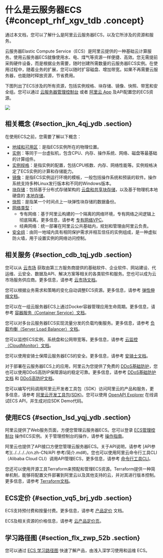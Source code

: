 # 什么是云服务器ECS {#concept_rhf_xgv_tdb .concept}

通过本文档，您可以了解什么是阿里云云服务器ECS，以及它所涉及的资源和服务。

云服务器Elastic Compute Service（ECS）是阿里云提供的一种基础云计算服务。使用云服务器ECS就像使用水、电、煤气等资源一样便捷、高效。您无需提前采购硬件设备，而是根据业务需要，随时创建所需数量的云服务器ECS实例。在使用过程中，随着业务的扩展，您可以随时扩容磁盘、增加带宽。如果不再需要云服务器，也能随时释放资源，节省费用。

下图列出了ECS涉及的所有资源，包括实例规格、块存储、镜像、快照、带宽和安全组。您可以通过 [云服务器管理控制台](https://ecs.console.aliyun.com/#/home) 或者 [阿里云 App](https://help.aliyun.com/product/48842.html) 及API配置您的ECS资源。

![](http://static-aliyun-doc.oss-cn-hangzhou.aliyuncs.com/assets/img/9543/15379692384794_zh-CN.png)

## 相关概念 {#section_jkn_4qj_ydb .section}

在使用ECS之前，您需要了解以下概念：

-   [地域和可用区](https://help.aliyun.com/document_detail/40654.html)：是指ECS实例所在的物理位置。
-   [实例](cn.zh-CN/产品简介/实例/实例概述.md#)：等同于一台虚拟机，包含CPU、内存、操作系统、网络、磁盘等最基础的计算组件。
-   [实例规格](cn.zh-CN/产品简介/实例规格族.md#)：是指实例的配置，包括CPU核数、内存、网络性能等。实例规格决定了ECS实例的计算和存储能力。
-   [镜像](cn.zh-CN/产品简介/镜像.md#)：是指ECS实例运行环境的模板，一般包括操作系统和预装的软件。操作系统支持多种Linux发行版本和不同的Windows版本。
-   [块存储](cn.zh-CN/产品简介/块存储/什么是块存储.md#)：包括基于分布式存储架构的 [云盘和共享块存储](cn.zh-CN/产品简介/块存储/云盘和共享块存储.md#)，以及基于物理机本地硬盘的 [本地存储](cn.zh-CN/产品简介/块存储/本地盘.md#)。
-   [快照](cn.zh-CN/产品简介/快照/快照概述.md#)：是指某一个时间点上一块弹性块存储的数据备份。
-   [网络类型](cn.zh-CN/产品简介/网络和安全性/网络类型.md#)：
    -   专有网络：基于阿里云构建的一个隔离的网络环境，专有网络之间逻辑上彻底隔离。更多信息，请参考 [专有网络VPC](../../../../cn.zh-CN/产品简介/什么是专有网络.md#)。
    -   经典网络：统一部署在阿里云公共基础内，规划和管理由阿里云负责。
-   [安全组](cn.zh-CN/产品简介/网络和安全性/安全组.md#)：由同一地域内具有相同保护需求并相互信任的实例组成，是一种虚拟防火墙，用于设置实例的网络访问控制。

## 相关服务 {#section_cdb_tqj_ydb .section}

您可以从 [云市场](https://market.aliyun.com/) 获取由第三方服务商提供的基础软件、企业软件、网站建设、代运维、云安全、数据及API、解决方案等相关的各类软件和服务。您也可以成为云市场服务供应商。更多信息，请参考 [云市场文档](https://help.aliyun.com/product/30488.html)。

您可以根据业务需求和策略的变化自动调整ECS资源。更多信息，请参考 [弹性伸缩文档](https://help.aliyun.com/product/25855.html)。

您可以在一组云服务器ECS上通过Docker容器管理应用生命周期。更多信息，请参考 [容器服务（Container Service）文档](https://help.aliyun.com/product/25972.html)。

您可以对多台云服务器ECS实现流量分发的负载均衡服务。更多信息，请参考 [负载均衡（Server Load Balancer）文档](https://help.aliyun.com/product/27537.html)。

您可以监控ECS实例、系统盘和公网带宽等。更多信息，请参考 [云监控（CloudMonitor）文档](https://help.aliyun.com/product/28572.html)。

您可以使用安骑士保障云服务器ECS的安全。更多信息，请参考 [安骑士文档](https://help.aliyun.com/product/28449.html)。

对于部署在云服务器ECS上的应用，阿里云为您提供了免费的 [DDoS基础防护](https://help.aliyun.com/document_detail/55256.html)，您也可以使用DDoS高防IP保障源站的稳定可靠。更多信息，请参考 [DDoS基础防护文档](https://help.aliyun.com/document_detail/28399.html) 和 [DDoS高防IP文档](https://help.aliyun.com/document_detail/28464.html)。

您可以编写代码调用阿里云开发者工具包（SDK）访问阿里云的产品和服务，更多信息，请参考 [阿里云开发工具包\(SDK\)](https://develop.aliyun.com/tools/sdk?#/java)。您可以使用 [OpenAPI Explorer](https://api.aliyun.com/) 在线调试ECS API，并生成对应SDK Demo代码。

## 使用ECS {#section_lsd_yqj_ydb .section}

阿里云提供了Web服务页面，方便您管理云服务器ECS。您可以登录 [ECS管理控制台](https://ecs.console.aliyun.com/#/home) 操作ECS实例。关于管理控制台的操作，请参考 [操作指南](../../../../cn.zh-CN/用户指南/常用操作导航.md#)。

阿里云也提供了API接口方便您管理云服务器ECS。关于API说明，请参考 [API参考](../../../../cn.zh-CN/API 参考/简介.md#)。您也可以使用阿里云命令行工具CLI（Alibaba Cloud CLI）调用API管理ECS，更多信息，请参考 [命令行工具CLI](https://help.aliyun.com/product/29991.html)。

您还可以使用开源工具Terraform来预配和管理ECS资源。Terraform提供一种简单机制，能够将配置文件部署到阿里云以及其他支持的云，并对其进行版本控制。更多信息，请参考 [Terraform文档](../../../../cn.zh-CN/最佳实践/Terraform/什么是Terraform.md#)。

## ECS定价 {#section_vq5_brj_ydb .section}

ECS支持预付费和按量付费。更多信息，请参考 [产品定价](../../../../cn.zh-CN/产品定价/计费概述.md#) 文档。

ECS及相关资源的价格信息，请参考 [云产品定价页](https://www.aliyun.com/price/product#/ecs/detail)。

## 学习路径图 {#section_flx_zwp_52b .section}

您可以通过 [ECS 学习路径图](https://help.aliyun.com/learn/learningpath/ecs.html) 快速了解产品，由浅入深学习使用和运维 ECS。


